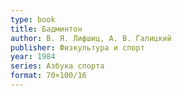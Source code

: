 ```yaml
---
type: book
title: Бадминтон
author: В. Я. Лифшиц, А. В. Галицкий
publisher: Физкультура и спорт
year: 1984
series: Азбука спорта
format: 70×100/16
---
```

